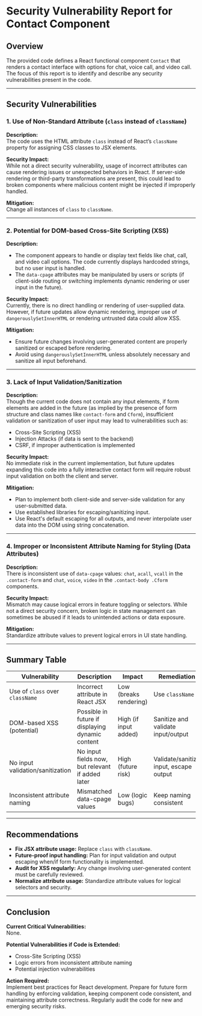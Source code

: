# Security Vulnerability Report for Contact Component

## Overview

The provided code defines a React functional component `Contact` that renders a contact interface with options for chat, voice call, and video call. The focus of this report is to identify and describe any security vulnerabilities present in the code.

---

## Security Vulnerabilities

### 1. **Use of Non-Standard Attribute (`class` instead of `className`)**

**Description:**  
The code uses the HTML attribute `class` instead of React’s `className` property for assigning CSS classes to JSX elements.

**Security Impact:**  
While not a direct security vulnerability, usage of incorrect attributes can cause rendering issues or unexpected behaviors in React. If server-side rendering or third-party transformations are present, this could lead to broken components where malicious content might be injected if improperly handled.

**Mitigation:**  
Change all instances of `class` to `className`.

---

### 2. **Potential for DOM-based Cross-Site Scripting (XSS)**

**Description:**  
- The component appears to handle or display text fields like chat, call, and video call options. The code currently displays hardcoded strings, but no user input is handled.
- The `data-cpage` attributes may be manipulated by users or scripts (if client-side routing or switching implements dynamic rendering or user input in the future).

**Security Impact:**  
Currently, there is no direct handling or rendering of user-supplied data. However, if future updates allow dynamic rendering, improper use of `dangerouslySetInnerHTML` or rendering untrusted data could allow XSS.

**Mitigation:**  
- Ensure future changes involving user-generated content are properly sanitized or escaped before rendering.
- Avoid using `dangerouslySetInnerHTML` unless absolutely necessary and sanitize all input beforehand.

---

### 3. **Lack of Input Validation/Sanitization**

**Description:**  
Though the current code does not contain any input elements, if form elements are added in the future (as implied by the presence of form structure and class names like `contact-form` and `Cform`), insufficient validation or sanitization of user input may lead to vulnerabilities such as:

- Cross-Site Scripting (XSS)
- Injection Attacks (if data is sent to the backend)
- CSRF, if improper authentication is implemented

**Security Impact:**  
No immediate risk in the current implementation, but future updates expanding this code into a fully interactive contact form will require robust input validation on both the client and server.

**Mitigation:**  
- Plan to implement both client-side and server-side validation for any user-submitted data.
- Use established libraries for escaping/sanitizing input.
- Use React's default escaping for all outputs, and never interpolate user data into the DOM using string concatenation.

---

### 4. **Improper or Inconsistent Attribute Naming for Styling (Data Attributes)**

**Description:**  
There is inconsistent use of `data-cpage` values: `chat`, `acall`, `vcall` in the `.contact-form` and `chat`, `voice`, `video` in the `.contact-body .Cform` components. 

**Security Impact:**  
Mismatch may cause logical errors in feature toggling or selectors. While not a direct security concern, broken logic in state management can sometimes be abused if it leads to unintended actions or data exposure.

**Mitigation:**  
Standardize attribute values to prevent logical errors in UI state handling.

---

## Summary Table

| Vulnerability                        | Description                                            | Impact                  | Remediation                             |
|---------------------------------------|--------------------------------------------------------|-------------------------|-----------------------------------------|
| Use of `class` over `className`       | Incorrect attribute in React JSX                       | Low (breaks rendering)  | Use `className`                         |
| DOM-based XSS (potential)             | Possible in future if displaying dynamic content       | High (if input added)   | Sanitize and validate input/output      |
| No input validation/sanitization      | No input fields now, but relevant if added later       | High (future risk)      | Validate/sanitize input, escape output  |
| Inconsistent attribute naming         | Mismatched data-cpage values                           | Low (logic bugs)        | Keep naming consistent                  |

---

## Recommendations

- **Fix JSX attribute usage:** Replace `class` with `className`.
- **Future-proof input handling:** Plan for input validation and output escaping when/if form functionality is implemented.
- **Audit for XSS regularly:** Any change involving user-generated content must be carefully reviewed.
- **Normalize attribute usage:** Standardize attribute values for logical selectors and security.

---

## Conclusion

**Current Critical Vulnerabilities:**  
None.

**Potential Vulnerabilities if Code is Extended:**  
- Cross-Site Scripting (XSS)
- Logic errors from inconsistent attribute naming
- Potential injection vulnerabilities

**Action Required:**  
Implement best practices for React development. Prepare for future form handling by enforcing validation, keeping component code consistent, and maintaining attribute correctness. Regularly audit the code for new and emerging security risks.